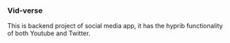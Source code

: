 ### Vid-verse

This is backend project of social media app, it has the hyprib functionality of both Youtube and Twitter.